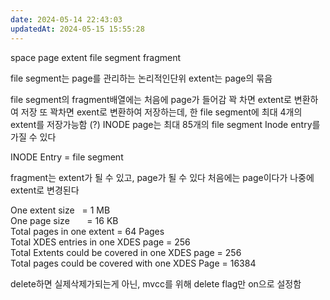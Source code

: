 ```yaml
---
date: 2024-05-14 22:43:03
updatedAt: 2024-05-15 15:55:28
---
```

space
page
extent
file segment
fragment


file segment는 page를 관리하는 논리적인단위
extent는 page의 묶음

file segment의 fragment배열에는 처음에 page가 들어감
꽉 차면 extent로 변환하여 저장
또 꽉차면 exent로 변환하여 저장하는데, 한 file segment에 최대 4개의 extent를 저장가능함 (?)
INODE page는 최대 85개의 file segment Inode entry를 가질 수 있다


INODE Entry = file segment


fragment는 extent가 될 수 있고, page가 될 수 있다
처음에는 page이다가 나중에 extent로 변경된다

One extent size   = 1 MB  
One page size       = 16 KB  
Total pages in one extent = 64 Pages  
Total XDES entries in one XDES page = 256  
Total Extents could be covered in one XDES page = 256  
Total pages could be covered with one XDES Page = 16384

delete하면 실제삭제가되는게 아닌, mvcc를 위해 delete flag만 on으로 설정함
